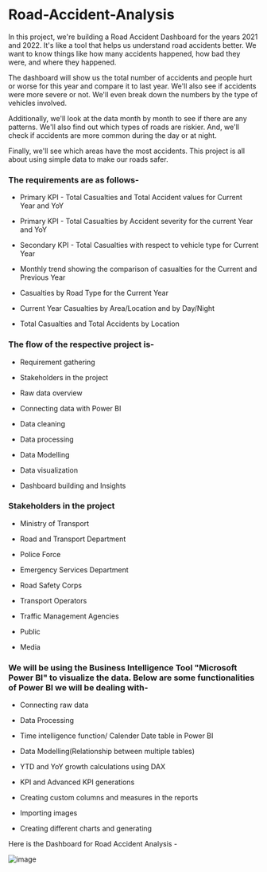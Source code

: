 # Road-Accident-Analysis


In this project, we're building a Road Accident Dashboard for the years 2021 and 2022. It's like a tool that helps us understand road accidents better. We want to know things like how many accidents happened, how bad they were, and where they happened.

The dashboard will show us the total number of accidents and people hurt or worse for this year and compare it to last year. We'll also see if accidents were more severe or not. We'll even break down the numbers by the type of vehicles involved.

Additionally, we'll look at the data month by month to see if there are any patterns. We'll also find out which types of roads are riskier. And, we'll check if accidents are more common during the day or at night.

Finally, we'll see which areas have the most accidents. This project is all about using simple data to make our roads safer.

### The requirements are as follows-

+ Primary KPI - Total Casualties and Total Accident values for Current Year and YoY
 
+ Primary KPI - Total Casualties by Accident severity for the current Year and YoY

+ Secondary KPI - Total Casualties with respect to vehicle type for Current Year

+ Monthly trend showing the comparison of casualties for the Current and Previous Year

+ Casualties by Road Type for the Current Year

+ Current Year Casualties by Area/Location and by Day/Night

+ Total Casualties and Total Accidents by Location


### The flow of the respective project is-

+  Requirement gathering

+  Stakeholders in the project

+  Raw data overview

+  Connecting data with Power BI

+  Data cleaning

+  Data processing

+  Data Modelling

+  Data visualization

+  Dashboard building and Insights



### Stakeholders in the project

+ Ministry of Transport

+ Road and Transport Department

+ Police Force

+ Emergency Services Department

+ Road Safety Corps

+ Transport Operators

+ Traffic Management Agencies

+ Public

+ Media



### We will be using the Business Intelligence Tool "Microsoft Power BI" to visualize the data. Below are some functionalities of Power BI we will be dealing with-

+ Connecting raw data

+ Data Processing

+ Time intelligence function/ Calender Date table in Power BI

+ Data Modelling(Relationship between multiple tables)

+ YTD and YoY growth calculations using DAX

+ KPI and Advanced KPI generations

+ Creating custom columns and measures in the reports

+ Importing images

+ Creating different charts and generating 



Here is the Dashboard for Road Accident Analysis -



![image](https://github.com/tathodtushar99/Road-Accident-Analysis/assets/90443509/4234efc9-e79c-465a-8ac0-06fc53316a3b)


